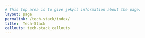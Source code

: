 ```yaml
---
# This top area is to give jekyll information about the page.
layout: page
permalink: /tech-stack/index/
title:  Tech-Stack
callouts: tech-stack_callouts
---
```


[comment]: <> (1. Manage inter-device-communication withÄ [MQTT]&#40;mqtt.md&#41;)

[comment]: <> (2. Programming [Features]&#40;../features/index.md&#41; with [node-red]&#40;node-red.md&#41;)

[comment]: <> (3. Connecting to WI-FI with [Comitup]&#40;comitup.md&#41;)

[comment]: <> (4. Wake-word-detection with [MyCroft-Precise]&#40;mycroft.md&#41;)

[comment]: <> (5. Speech to text with [Kaldi]&#40;kaldi.md&#41;)

[comment]: <> (6. Intent recognition with [FuzzyWuzzy]&#40;fuzzywuzzy.md&#41;)

[comment]: <> (7. Text to speech with [MaryTTS]&#40;marytts.md&#41;)

[comment]: <> (8. Dialogue management with [HermesMQTT]&#40;hermesmqtt.md&#41;)